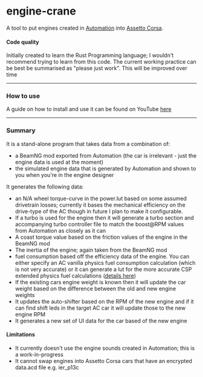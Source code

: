 # engine-crane
A tool to put engines created in [Automation](https://store.steampowered.com/app/293760/Automation__The_Car_Company_Tycoon_Game/) into [Assetto Corsa](https://store.steampowered.com/app/244210/Assetto_Corsa/).

#### Code quality 
Initially created to learn the Rust Programming language; I wouldn't recommend trying to learn from this code. The current working practice can be best be summarised as "please just work". This will be improved over time

----

### How to use
A guide on how to install and use it can be found on YouTube [here](https://youtu.be/8fMQCYiAgVU)

----

### Summary
It is a stand-alone program that takes data from a combination of:
 - a BeamNG mod exported from Automation (the car is irrelevant - just the engine data is used at the moment)
 - the simulated engine data that is generated by Automation and shown to you when you're in the engine designer

It generates the following data:
 - an N/A wheel torque-curve in the power.lut based on some assumed drivetrain losses; currently it bases the mechanical efficiency on the drive-type of the AC though in future I plan to make it configurable.
 - If a turbo is used for the engine then it will generate a turbo section and accompanying turbo controller file to match the boost@RPM values from Automation as closely as it can
 - A coast torque value based on the friction values of the engine in the BeamNG mod
 - The inertia of the engine; again taken from the BeamNG mod
 - fuel consumption based off the efficiency data of the engine. You can either specify an AC vanilla physics fuel consumption calculation (which is not very accurate) or it can generate a lut for the more accurate CSP extended physics fuel calculations ([details here](https://trello.com/c/0R8cqB1v/48-powertrain))
 - If the existing cars engine weight is known then it will update the car weight based on the difference between the old and new engine weights
 - It updates the auto-shifter based on the RPM of the new engine and if it can find shift leds in the target AC car it will update those to the new engine RPM
 - It generates a new set of UI data for the car based of the new engine

#### Limitations
- It currently doesn't use the engine sounds created in Automation; this is a work-in-progress
- It cannot swap engines into Assetto Corsa cars that have an encrypted data.acd file e.g. ier_p13c
